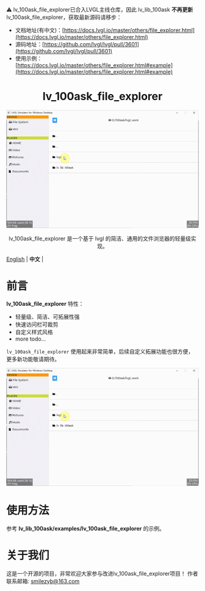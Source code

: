 
⚠️  lv_100ask_file_explorer已合入LVGL主线仓库，因此 lv_lib_100ask **不再更新** lv_100ask_file_explorer，获取最新源码请移步：

- 文档地址(有中文)：[https://docs.lvgl.io/master/others/file_explorer.html](https://docs.lvgl.io/master/others/file_explorer.html)
- 源码地址：[https://github.com/lvgl/lvgl/pull/3601](https://github.com/lvgl/lvgl/pull/3601)
- 使用示例：[https://docs.lvgl.io/master/others/file_explorer.html#example](https://docs.lvgl.io/master/others/file_explorer.html#example)


<h1 align="center"> lv_100ask_file_explorer</h1>

<p align="center">
<img src="lv_100ask_file_explorer_demo.gif">
</p>
<p align="center">
lv_100ask_file_explorer 是一个基于 lvgl 的简洁、通用的文件浏览器的轻量级实现。
</p>


[English](README.md) | **中文** |


# 前言
**lv_100ask_file_explorer** 特性：

- 轻量级、简洁、可拓展性强
- 快速访问栏可裁剪
- 自定义样式风格
- more todo...

`lv_100ask_file_explorer` 使用起来非常简单，后续自定义拓展功能也很方便，更多新功能敬请期待。

![](./lv_100ask_file_explorer_demo.gif)


# 使用方法

参考 **lv_lib_100ask/examples/lv_100ask_file_explorer** 的示例。


# 关于我们
这是一个开源的项目，非常欢迎大家参与改进lv_100ask_file_explorer项目！
作者联系邮箱: smilezyb@163.com